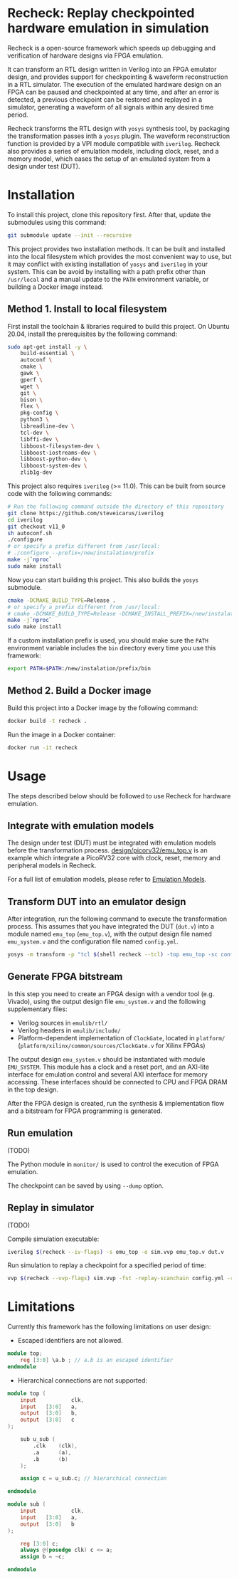 # Recheck: Replay checkpointed hardware emulation in simulation

Recheck is a open-source framework which speeds up debugging and verification of hardware designs via FPGA emulation.

It can transform an RTL design written in Verilog into an FPGA emulator design, and provides support for checkpointing & waveform reconstruction in a RTL simulator. The execution of the emulated hardware design on an FPGA can be paused and checkpointed at any time, and after an error is detected, a previous checkpoint can be restored and replayed in a simulator, generating a waveform of all signals within any desired time period.

Recheck transforms the RTL design with `yosys` synthesis tool, by packaging the transformation passes inth a `yosys` plugin. The waveform reconstruction function is provided by a VPI module compatible with  `iverilog`. Recheck also provides a series of emulation models, including clock, reset, and a memory model, which eases the setup of an emulated system from a design under test (DUT).

# Installation

To install this project, clone this repository first. After that, update the submodules using this command:

```sh
git submodule update --init --recursive
```

This project provides two installation methods. It can be built and installed into the local filesystem which provides the most convenient way to use, but it may conflict with existing installation of `yosys` and `iverilog` in your system. This can be avoid by installing with a path prefix other than `/usr/local` and a manual update to the `PATH` environment variable, or building a Docker image instead.

## Method 1. Install to local filesystem

First install the toolchain & libraries required to build this project. On Ubuntu 20.04, install the prerequisites by the following command:

```sh
sudo apt-get install -y \
    build-essential \
    autoconf \
    cmake \
    gawk \
    gperf \
    wget \
    git \
    bison \
    flex \
    pkg-config \
    python3 \
	libreadline-dev \
    tcl-dev \
    libffi-dev \
    libboost-filesystem-dev \
    libboost-iostreams-dev \
	libboost-python-dev \
    libboost-system-dev \
    zlib1g-dev
```

This project also requires `iverilog` (>= 11.0). This can be built from source code with the following commands:

```sh
# Run the following command outside the directory of this repository
git clone https://github.com/steveicarus/iverilog
cd iverilog
git checkout v11_0
sh autoconf.sh
./configure
# or specify a prefix different from /usr/local:
# ./configure --prefix=/new/instalation/prefix
make -j`nproc`
sudo make install
```

Now you can start building this project. This also builds the `yosys` submodule. 
```sh
cmake -DCMAKE_BUILD_TYPE=Release .
# or specify a prefix different from /usr/local:
# cmake -DCMAKE_BUILD_TYPE=Release -DCMAKE_INSTALL_PREFIX=/new/instalation/prefix .
make -j`nproc`
sudo make install
```

If a custom installation prefix is used, you should make sure the `PATH` environment variable includes the `bin` directory every time you use this framework:

```sh
export PATH=$PATH:/new/instalation/prefix/bin
```

## Method 2. Build a Docker image

Build this project into a Docker image by the following command:

```sh
docker build -t recheck .
```

Run the image in a Docker container:

```sh
docker run -it recheck
```

# Usage

The steps described below should be followed to use Recheck for hardware emulation.

## Integrate with emulation models

The design under test (DUT) must be integrated with emulation models before the transformation process. [design/picorv32/emu_top.v](design/picorv32/emu_top.v) is an example which integrate a PicoRV32 core with clock, reset, memory and peripheral models in Recheck.

For a full list of emulation models, please refer to [Emulation Models](models.md).

## Transform DUT into an emulator design

After integration, run the following command to execute the transformation process. This assumes that you have integrated the DUT (`dut.v`) into a module named `emu_top` (`emu_top.v`), with the output design file named `emu_system.v` and the configuration file named `config.yml`.

```sh
yosys -m transform -p "tcl $(shell recheck --tcl) -top emu_top -sc config.yml" -o emu_system.v emu_top.v dut.v
```

## Generate FPGA bitstream

In this step you need to create an FPGA design with a vendor tool (e.g. Vivado), using the output design file `emu_system.v` and the following supplementary files:

- Verilog sources in `emulib/rtl/`
- Verilog headers in `emulib/include/`
- Platform-dependent implementation of `ClockGate`, located in `platform/` (`platform/xilinx/common/sources/ClockGate.v` for Xilinx FPGAs)

The output design `emu_system.v` should be instantiated with module `EMU_SYSTEM`. This module has a clock and a reset port, and an AXI-lite interface for emulation control and several AXI interface for memory accessing. These interfaces should be connected to CPU and FPGA DRAM in the top design.

After the FPGA design is created, run the synthesis & implementation flow and a bitstream for FPGA programming is generated.

## Run emulation

(TODO)

The Python module in `monitor/` is used to control the execution of FPGA emulation.

The checkpoint can be saved by using `--dump` option.

## Replay in simulator

(TODO)

Compile simulation executable:

```sh
iverilog $(recheck --iv-flags) -s emu_top -o sim.vvp emu_top.v dut.v
```

Run simulation to replay a checkpoint for a specified period of time:

```sh
vvp $(recheck --vvp-flags) sim.vvp -fst -replay-scanchain config.yml -replay-checkpoint checkpoint +dumpfile=dump.fst +runcycle=1000
```

# Limitations

Currently this framework has the following limitations on user design:

- Escaped identifiers are not allowed.

```verilog
module top;
    reg [3:0] \a.b ; // a.b is an escaped identifier
endmodule
```

- Hierarchical connections are not supported:

```verilog
module top (
    input           clk,
    input   [3:0]   a,
    output  [3:0]   b,
    output  [3:0]   c
);

    sub u_sub (
        .clk    (clk),
        .a      (a),
        .b      (b)
    );

    assign c = u_sub.c; // hierarchical connection

endmodule

module sub (
    input           clk,
    input   [3:0]   a,
    output  [3:0]   b
);

    reg [3:0] c;
    always @(posedge clk) c <= a;
    assign b = ~c;

endmodule
```
